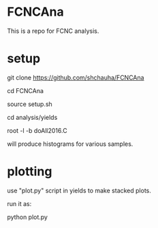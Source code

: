 # FCNCAna

This is a repo for FCNC analysis. 

# setup 

git clone https://github.com/shchauha/FCNCAna

cd FCNCAna

source setup.sh

cd analysis/yields

root -l -b doAll2016.C 

will produce histograms for various samples.

# plotting 

use "plot.py" script in yields to make stacked plots. 

run it as: 

python plot.py
